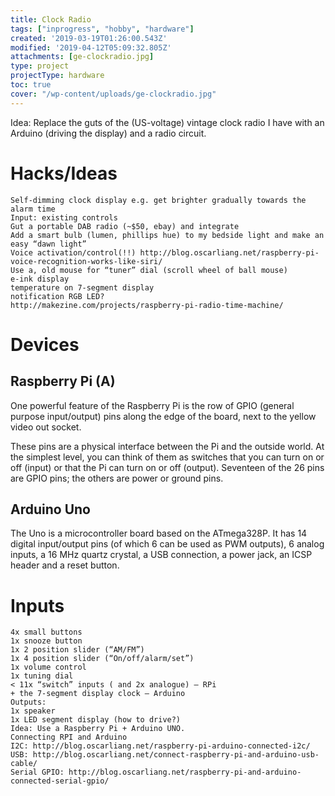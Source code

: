 ```yaml
---
title: Clock Radio
tags: ["inprogress", "hobby", "hardware"]
created: '2019-03-19T01:26:00.543Z'
modified: '2019-04-12T05:09:32.805Z'
attachments: [ge-clockradio.jpg]
type: project
projectType: hardware
toc: true
cover: "/wp-content/uploads/ge-clockradio.jpg"
---
```


Idea: Replace the guts of the (US-voltage) vintage clock radio I have with an Arduino (driving the display) and a radio circuit.

# Hacks/Ideas
```
Self-dimming clock display e.g. get brighter gradually towards the alarm time
Input: existing controls
Gut a portable DAB radio (~$50, ebay) and integrate
Add a smart bulb (lumen, phillips hue) to my bedside light and make an easy “dawn light”
Voice activation/control(!!) http://blog.oscarliang.net/raspberry-pi-voice-recognition-works-like-siri/
Use a, old mouse for “tuner” dial (scroll wheel of ball mouse)
e-ink display
temperature on 7-segment display
notification RGB LED?
http://makezine.com/projects/raspberry-pi-radio-time-machine/
```

# Devices
## Raspberry Pi (A)

One powerful feature of the Raspberry Pi is the row of GPIO (general purpose input/output) pins along the edge of the board, next to the yellow video out socket.

These pins are a physical interface between the Pi and the outside world. At the simplest level, you can think of them as switches that you can turn on or off (input) or that the Pi can turn on or off (output). Seventeen of the 26 pins are GPIO pins; the others are power or ground pins.

## Arduino Uno

The Uno is a microcontroller board based on the ATmega328P. It has 14 digital input/output pins (of which 6 can be used as PWM outputs), 6 analog inputs, a 16 MHz quartz crystal, a USB connection, a power jack, an ICSP header and a reset button.

# Inputs
```
4x small buttons
1x snooze button
1x 2 position slider (“AM/FM”)
1x 4 position slider (“On/off/alarm/set”)
1x volume control
1x tuning dial
< 11x “switch” inputs ( and 2x analogue) — RPi
+ the 7-segment display clock — Arduino
Outputs:
1x speaker
1x LED segment display (how to drive?)
Idea: Use a Raspberry Pi + Arduino UNO.
Connecting RPI and Arduino
I2C: http://blog.oscarliang.net/raspberry-pi-arduino-connected-i2c/
USB: http://blog.oscarliang.net/connect-raspberry-pi-and-arduino-usb-cable/
Serial GPIO: http://blog.oscarliang.net/raspberry-pi-and-arduino-connected-serial-gpio/
```
